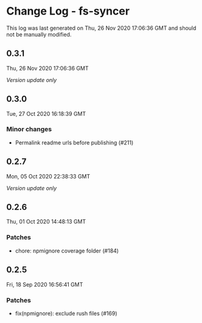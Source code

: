 # Change Log - fs-syncer

This log was last generated on Thu, 26 Nov 2020 17:06:36 GMT and should not be manually modified.

## 0.3.1
Thu, 26 Nov 2020 17:06:36 GMT

_Version update only_

## 0.3.0
Tue, 27 Oct 2020 16:18:39 GMT

### Minor changes

- Permalink readme urls before publishing (#211)

## 0.2.7
Mon, 05 Oct 2020 22:38:33 GMT

_Version update only_

## 0.2.6
Thu, 01 Oct 2020 14:48:13 GMT

### Patches

- chore: npmignore coverage folder (#184)

## 0.2.5
Fri, 18 Sep 2020 16:56:41 GMT

### Patches

- fix(npmignore): exclude rush files (#169)

